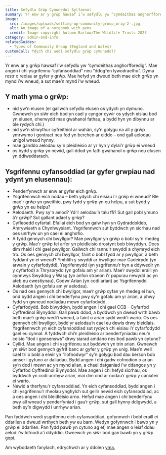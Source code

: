 ```yaml
---
title: Sefydlu Grŵp Cymunedol Sylfaenol
summary: Yr enw ar y grŵp hawsaf i’w sefydlu yw “cymdeithas anghorfforedig”.
image:
  src: /images/uploads/setting-up-community-group_orig-2-.jpg
  alt: An image of a notebook with pens
  credit: Image copyright Autumn Barlow/The Wildlife Trusts 2023
category: admin-and-info
relatedGuides:
  - Types of Community Group (England and Wales)
customCall: Ydych chi wedi sefydlu grŵp cymunedol?
---
```

Yr enw ar y grŵp hawsaf i’w sefydlu yw “cymdeithas anghorfforedig”. Mae angen i chi ysgrifennu “cyfansoddiad” neu “ddogfen lywodraethu”. Dyma restr o reolau ar gyfer y grŵp. Mae hefyd yn dweud beth mae eich grŵp yn mynd i’w wneud, a sut mae’n mynd i’w wneud.

## Y math yma o grŵp:

* nid yw’n elusen (er gallwch sefydlu elusen os ydych yn dymuno. Gwnewch yn siŵr eich bod yn cael y cyngor cywir os ydych eisiau bod yn elusen, oherwydd mae gwahanol fathau, a bydd hyn yn dibynnu ar ble rydych chi.)
* nid yw’n strwythur cyfreithiol ar wahân, sy’n golygu na all y grŵp ymrwymo i gontract neu fod yn berchen ar eiddo – ond gall aelodau unigol wneud hynny.
* mae ganddo aelodau sy'n pleidleisio ar yr hyn y dylai'r grŵp ei wneud
* os bydd y grŵp yn newid, gall ddod yn fath gwahanol o grŵp neu elusen yn ddiweddarach.

## Ysgrifennu cyfansoddiad (ar gyfer grwpiau nad ydynt yn elusennau):

* Penderfynwch ar enw ar gyfer eich grŵp.
* Ysgrifennwch eich nodau – beth ydych chi eisiau i'r grŵp ei wneud? Ble mae'r grŵp yn gweithio, pwy fydd y grŵp yn eu helpu, a sut bydd y grŵp yn eu helpu?
* Aelodaeth. Pwy sy'n aelod? Ydi’r aelodau’n talu ffi? Sut gall pobl ymuno â'r grŵp? Sut gallant adael y grŵp?
* Cyfleoedd cyfartal. Efallai eich bod yn galw hyn yn Gydraddoldeb, Amrywiaeth a Chynhwysiant. Ysgrifennwch sut byddwch yn sicrhau nad oes unrhyw un yn cael ei anghofio.
* A fydd gennych chi bwyllgor? Mae pwyllgor yn grŵp o bobl sy'n rhedeg y grŵp. Mae'r grŵp fel arfer yn pleidleisio drostynt bob blwyddyn. Does dim rhaid i chi gael pwyllgor. Gallwch chi rannu'r swyddi a chymryd eich tro. Os oes gennych chi bwyllgor, faint o bobl fydd ar y pwyllgor, a beth fyddant yn ei wneud? Ymhlith y swyddi ar bwyllgor mae Cadeirydd (yn arwain y cyfarfodydd), Ysgrifennydd (yn ysgrifennu'r hyn a ddywedir yn y cyfarfod) a Thrysorydd (yn gofalu am yr arian). Mae’r swyddi eraill yn cynnwys Swyddog y Wasg (yn anfon straeon i'r papurau newydd ac yn ateb eu cwestiynau), Codwr Arian (yn codi arian) ac Ysgrifennydd Aelodaeth (yn gofalu am yr aelodau).
* Os nad oes gennych chi bwyllgor, mae’r grŵp cyfan yn rhedeg ei hun, ond bydd angen i chi benderfynu pwy sy’n gofalu am yr arian, a phwy fydd yn gwneud nodiadau mewn cyfarfodydd.
* Cyfarfodydd. Bob blwyddyn, bydd angen i chi gael CCB – Cyfarfod Cyffredinol Blynyddol. Gall pawb ddod, a byddwch yn dweud wrth bawb beth mae’r grŵp wedi’i wneud, a faint o arian sydd wedi’i wario. Os oes gennych chi bwyllgor, bydd yr aelodau’n cael eu dewis drwy bleidlais. Ysgrifennwch yn eich cyfansoddiad sut rydych chi eisiau i'r cyfarfodydd gael eu cynnal. A fyddwch chi’n pleidleisio ar benderfyniadau neu’n ceisio “dod i gonsensws” drwy siarad amdano nes bod pawb yn cytuno?
* Cyllid. Mae angen i chi ysgrifennu sut byddwch yn trin arian. Gwnewch yn siŵr bod gennych gyfrif banc ar gyfer y grŵp yn unig. Mae’n well cael tri o bobl a elwir yn “llofnodwyr” sy’n golygu bod dau berson bob amser i gytuno ar daliadau. Bydd angen i chi gadw cofnodion o arian sy’n dod i mewn ac yn mynd allan, a chael datganiad i’w ddangos yn y Cyfarfod Cyffredinol Blynyddol. Mae angen i chi hefyd sicrhau, os byddwch yn codi unrhyw arian, mai dim ond ar nodau’r grŵp y caniateir ei wario.
* Newid a therfynu'r cyfansoddiad. Yn eich cyfansoddiad, bydd angen i chi ysgrifennu’r rheolau ynghylch sut gellir newid eich cyfansoddiad, ac a oes angen i chi bleidleisio arno. Hefyd mae angen i chi benderfynu pwy all wneud y penderfyniad i gau’r grŵp, sut gall hynny ddigwydd, a beth sy’n digwydd i unrhyw arian.

Pan fyddwch wedi ysgrifennu eich cyfansoddiad, gofynnwch i bobl eraill ei ddarllen a dweud wrthych beth yw eu barn. Wedyn gofynnwch i bawb yn y grŵp ei ddarllen. Pan fydd pawb yn cytuno ag ef, mae angen o leiaf ddau aelod i'w lofnodi a'i ddyddio. Gwnewch yn siŵr bod gan bawb yn y grŵp gopi.

Am wybodaeth fanylach, edrychwch ar y ddolen [yma.](https://www.resourcecentre.org.uk/information/constitutions/ "Resource Centre")
